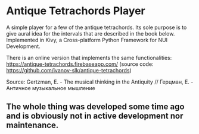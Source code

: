# Antique Tetrachords Player

A simple player for a few of the antique tetrachords. Its sole purpose is to give aural idea for the intervals that are described in the book below.
Implemented in Kivy, a Cross-platform Python Framework for NUI Development.

There is an online version that implements the same functionalities:
https://antique-tetrachords.firebaseapp.com/
(source code: https://github.com/ivanov-slk/antique-tetrachords)

Source: Gertzman, E. - The musical thinking in the Antiquity // Герцман, Е. - Античное музыкальное мышление

## The whole thing was developed some time ago and is obviously not in active development nor maintenance.

